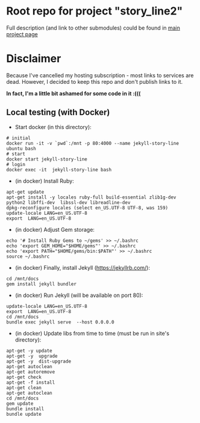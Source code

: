 # Root repo for project "story_line2"
Full description (and link to other submodules) could be found in [main project page](https://fedor-malyshkin.github.io/story_line2_build/)

# Disclaimer
Because I've cancelled my hosting subscription - most links to services are dead. However, I decided to keep this repo and don't publish links to it. 

**In fact, I'm a little bit ashamed for some code in it :(((**  

## Local testing (with Docker)

* Start docker (in this directory):

```shell
# initial
docker run -it -v `pwd`:/mnt -p 80:4000 --name jekyll-story-line ubuntu bash 
# start
docker start jekyll-story-line 
# login
docker exec -it  jekyll-story-line bash
```

* (in docker) Install Ruby:

```shell
apt-get update
apt-get install -y locales ruby-full build-essential zlib1g-dev python2 libffi-dev  libssl-dev libreadline-dev
dpkg-reconfigure locales (select en_US.UTF-8 UTF-8, was 159)
update-locale LANG=en_US.UTF-8 
export  LANG=en_US.UTF-8 
````

* (in docker) Adjust Gem storage:

```shell
echo '# Install Ruby Gems to ~/gems' >> ~/.bashrc
echo 'export GEM_HOME="$HOME/gems"' >> ~/.bashrc
echo 'export PATH="$HOME/gems/bin:$PATH"' >> ~/.bashrc
source ~/.bashrc
```

* (in docker) Finally, install Jekyll (https://jekyllrb.com/):

```shell
cd /mnt/docs
gem install jekyll bundler 
```

* (in docker) Run Jekyll (will be available on port 80):

```shell
update-locale LANG=en_US.UTF-8 
export  LANG=en_US.UTF-8 
cd /mnt/docs
bundle exec jekyll serve  --host 0.0.0.0
```

* (in docker) Update libs from time to time (must be run in site's directory):

```shell
apt-get -y update
apt-get -y  upgrade
apt-get -y  dist-upgrade
apt-get autoclean
apt-get autoremove
apt-get check
apt-get -f install
apt-get clean
apt-get autoclean
cd /mnt/docs
gem update
bundle install
bundle update
```

